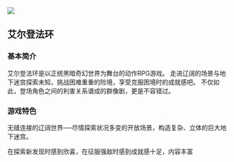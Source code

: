 ![](https://image.gcores.com/dd87efcd-978e-4b75-980e-d41cf651a6d2.jpg?x-oss-process=image/quality,q_90)

## 艾尔登法环

### 基本简介

艾尔登法环是以正统黑暗奇幻世界为舞台的动作RPG游戏。 走进辽阔的场景与地下迷宫探索未知，挑战困难重重的险境，享受克服困境时的成就感吧。 不仅如此，登场角色之间的利害关系谱成的群像剧，更是不容错过。

### 游戏特色

无缝连接的辽阔世界──尽情探索状况多变的开放场景，构造复杂、立体的巨大地下迷宫。

在探索新发现时感到欣喜，在征服强敌时感到成就感十足，内容丰富